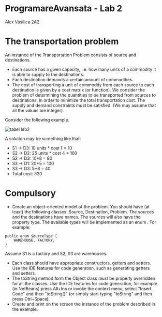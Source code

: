 # ProgramareAvansata - Lab 2
Alex Vasilica 2A2

# The transportation problem

An instance of the Transportation Problem consists of source and destinations.

- Each source has a given capacity, i.e. how many units of a commodity it is able to supply to the destinations.
- Each destination demands a certain amount of commodities.
- The cost of transporting a unit of commodity from each source to each destination is given by a cost matrix (or function).
We consider the problem of determining the quantities to be transported from sources to destinations, in order to minimize the total transportation cost. The supply and demand constraints must be satisfied. (We may assume that all the values are integer).

Consider the following example.

![tabel lab2](https://user-images.githubusercontent.com/48411835/109495836-7c106900-7a98-11eb-9f00-ac369a3a5ad7.png)

A solution may be something like that:

- S1 -> D3: 10 units * cost 1 = 10
- S2 -> D2: 25 units * cost 4 = 100
- S2 -> D3: 10*8 = 80
- S3 -> D1: 20*5 = 100
- S3 -> D3: 5*8 = 40
- Total cost: 330

# Compulsory

- Create an object-oriented model of the problem. You should have (at least) the following classes: Source, Destination, Problem.
The sources and the destinations have names. The sources will also have the property type. The available types will be implemented as an enum . For example:

```
public enum SourceType {
    WAREHOUSE, FACTORY;
}
```
Assume S1 is a factory and S2, S3 are warehouses.
- Each class should have appropriate constructors, getters and setters.
Use the IDE features for code generation, such as generating getters and setters.
- The toString method form the Object class must be properly overridden for all the classes.
Use the IDE features for code generation, for example (in NetBeans) press Alt+Ins or invoke the context menu, select "Insert Code" and then "toString()" (or simply start typing "toString" and then press Ctrl+Space).
- Create and print on the screen the instance of the problem described in the example.

